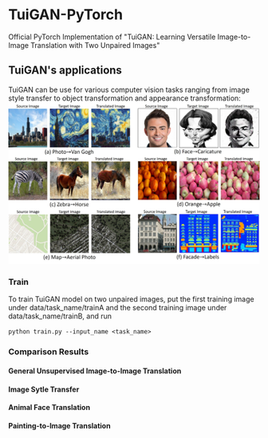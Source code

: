 # TuiGAN-PyTorch
Official PyTorch Implementation of "TuiGAN: Learning Versatile Image-to-Image Translation with Two Unpaired Images"

## TuiGAN's applications
TuiGAN can be use for various computer vision tasks ranging from image style transfer to object transformation and appearance transformation:
 ![](imgs/examples.jpg)

###  Train
To train TuiGAN model on two unpaired images, put the first training image under data/task_name/trainA and the second training image under data/task_name/trainB, and run

```
python train.py --input_name <task_name>
```

###  Comparison Results

####  General Unsupervised Image-to-Image Translation

####  Image Sytle Transfer

####  Animal Face Translation

####  Painting-to-Image Translation
